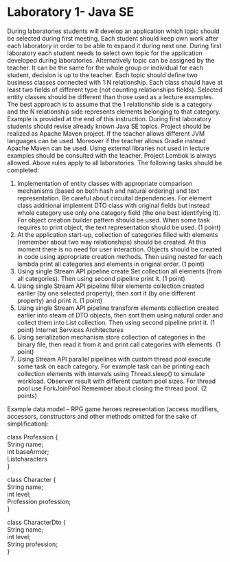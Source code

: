 # Laboratory 1- Java SE
During laboratories students will develop an application which topic should be selected
during first meeting. Each student should keep own work after each laboratory in order to
be able to expand it during next one.
During first laboratory each student needs to select own topic for the application developed
during laboratories. Alternatively topic can be assigned by the teacher. It can be the same
for the whole group or individual for each student, decision is up to the teacher. Each topic
should define two business classes connected with 1:N relationship. Each class should
have at least two fields of different type (not counting relationships fields). Selected entity
classes should be different than those used as a lecture examples. The best approach is
to assume that the 1 relationship side is a category and the N relationship side represents
elements belonging to that category. Example is provided at the end of this instruction.
During first laboratory students should revise already known Java SE topics. Project
should be realized as Apache Maven project. If the teacher allows different JVM languages
can be used. Moreover if the teacher allows Gradle instead Apache Maven can be used.
Using external libraries not used in lecture examples should be consulted with the teacher.
Project Lombok is always allowed. Above rules apply to all laboratories.
The following tasks should be completed:
1. Implementation of entity classes with appropriate comparison mechanisms (based
on both hash and natural ordering) and text representation. Be careful about
circuital dependencies. For element class additional implement DTO class with
original fields but instead whole category use only one category field (the one best
identifying it). For object creation builder pattern should be used. When some task
requires to print object, the text representation should be used. (1 point)
2. At the application start-up, collection of categories filled with elements (remember
about two way relationships) should be created. At this moment there is no need for
user interaction. Objects should be created in code using appropriate creation
methods. Then using nested for each lambda print all categories and elements in
original order. (1 point)
3. Using single Stream API pipeline create Set collection all elements (from all
categories). Then using second pipeline print it. (1 point)
4. Using single Stream API pipeline filter elements collection created earlier (by one
selected property), then sort it (by one different property) and print it. (1 point)
5. Using single Stream API pipeline transform elements collection created earlier into
steam of DTO objects, then sort them using natural order and collect them into
List collection. Then using second pipeline print it. (1 point)
Internet Services
Architectures
6. Using serialization mechanism store collection of categories in the binary file, then
read it from it and print call categories with elements. (1 point)
7. Using Stream API parallel pipelines with custom thread pool execute some task on
each category. For example task can be printing each collection elements with
intervals using Thread.sleep() to simulate workload. Observer result with
different custom pool sizes. For thread pool use ForkJoinPool Remember about
closing the thread pool. (2 points)

Example data model – RPG game heroes representation (access modifiers, accessors,
constructors and other methods omitted for the sake of simplification):  


class Profession {  
String name;  
int baseArmor;  
List<Character>characters  
}  

class Character {  
String name;  
int level;  
Profession profession;  
}  

class CharacterDto {  
String name;  
int level;  
String profession;  
}  
